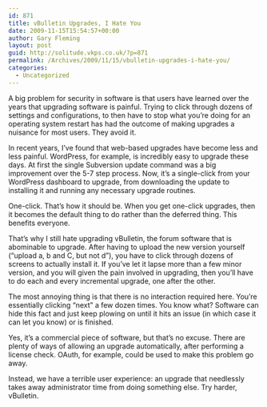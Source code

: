 ```yaml
---
id: 871
title: vBulletin Upgrades, I Hate You
date: 2009-11-15T15:54:57+00:00
author: Gary Fleming
layout: post
guid: http://solitude.vkps.co.uk/?p=871
permalink: /Archives/2009/11/15/vbulletin-upgrades-i-hate-you/
categories:
  - Uncategorized
---
```

A big problem for security in software is that users have learned over the years that upgrading software is painful. Trying to click through dozens of settings and configurations, to then have to stop what you&#8217;re doing for an operating system restart has had the outcome of making upgrades a nuisance for most users. They avoid it.

In recent years, I&#8217;ve found that web-based upgrades have become less and less painful. WordPress, for example, is incredibly easy to upgrade these days. At first the single Subversion update command was a big improvement over the 5-7 step process. Now, it&#8217;s a single-click from your WordPress dashboard to upgrade, from downloading the update to installing it and running any necessary upgrade routines.

One-click. That&#8217;s how it should be. When you get one-click upgrades, then it becomes the default thing to do rather than the deferred thing. This benefits everyone.

That&#8217;s why I still hate upgrading vBulletin, the forum software that is abominable to upgrade. After having to upload the new version yourself (&#8220;upload a, b and C, but not d&#8221;), you have to click through dozens of screens to actually install it. If you&#8217;ve let it lapse more than a few minor version, and you will given the pain involved in upgrading, then you&#8217;ll have to do each and every incremental upgrade, one after the other.

The most annoying thing is that there is no interaction required here. You&#8217;re essentially clicking &#8220;next&#8221; a few dozen times. You know what? Software can hide this fact and just keep plowing on until it hits an issue (in which case it can let you know) or is finished.

Yes, it&#8217;s a commercial piece of software, but that&#8217;s no excuse. There are plenty of ways of allowing an upgrade automatically, after performing a license check. OAuth, for example, could be used to make this problem go away.

Instead, we have a terrible user experience: an upgrade that needlessly takes away administrator time from doing something else. Try harder, vBulletin.